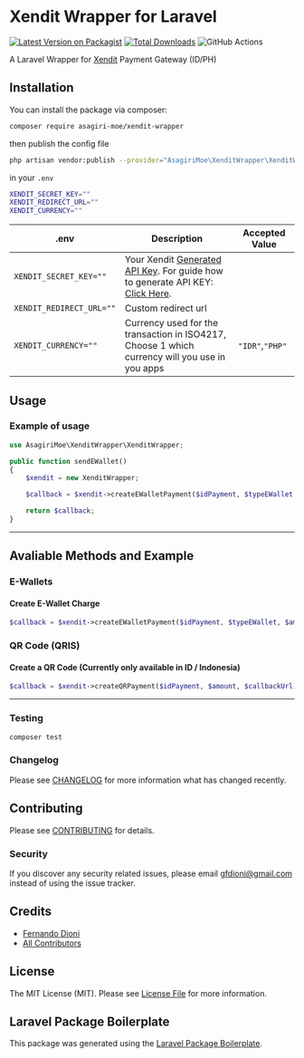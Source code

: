# Xendit Wrapper for Laravel

[![Latest Version on Packagist](https://img.shields.io/packagist/v/asagiri-moe/xendit-wrapper.svg?style=flat-square)](https://packagist.org/packages/asagiri-moe/xendit-wrapper)
[![Total Downloads](https://img.shields.io/packagist/dt/asagiri-moe/xendit-wrapper.svg?style=flat-square)](https://packagist.org/packages/asagiri-moe/xendit-wrapper)
![GitHub Actions](https://github.com/asagiri-moe/xendit-wrapper/actions/workflows/main.yml/badge.svg)

A Laravel Wrapper for [Xendit](https://github.com/xendit/xendit-php) Payment Gateway (ID/PH)

## Installation
You can install the package via composer:

```bash
composer require asagiri-moe/xendit-wrapper
```

then publish the config file

```bash
php artisan vendor:publish --provider="AsagiriMoe\XenditWrapper\XenditWrapperServiceProvider"
```

in your `.env`

```bash
XENDIT_SECRET_KEY=""
XENDIT_REDIRECT_URL=""
XENDIT_CURRENCY=""
```
| .env                   | Description                                                                                                                                                                                                      | Accepted Value |
|------------------------|------------------------------------------------------------------------------------------------------------------------------------------------------------------------------------------------------------------|----------------|
| `XENDIT_SECRET_KEY=""`   | Your Xendit [Generated API Key](https://dashboard.xendit.co/settings/developers#api-keys). For guide how to generate API KEY: [Click Here](https://docs.xendit.co/api-integration/quick-start#generate-api-key). |                |
| `XENDIT_REDIRECT_URL=""` | Custom redirect url                                                                                                                                                                                              |                |
| `XENDIT_CURRENCY=""`     | Currency used for the transaction in ISO4217, Choose 1 which currency will you use in you apps                                                                                                                   | `"IDR"`,`"PHP"`    |

## Usage

### Example of usage
```php
use AsagiriMoe\XenditWrapper\XenditWrapper;

public function sendEWallet()
{
    $xendit = new XenditWrapper;

    $callback = $xendit->createEWalletPayment($idPayment, $typeEWallet, $amount, $phoneNumber, $metadata);

    return $callback;
}
```
---
## Avaliable Methods and Example

### E-Wallets
#### Create E-Wallet Charge
```php
$callback = $xendit->createEWalletPayment($idPayment, $typeEWallet, $amount, $phoneNumber, $metadata);
```

### QR Code (QRIS)
#### Create a QR Code (Currently only available in ID / Indonesia)
```php
$callback = $xendit->createQRPayment($idPayment, $amount, $callbackUrl);
```

---
### Testing

```bash
composer test
```

### Changelog

Please see [CHANGELOG](CHANGELOG.md) for more information what has changed recently.

## Contributing

Please see [CONTRIBUTING](CONTRIBUTING.md) for details.

### Security

If you discover any security related issues, please email gfdioni@gmail.com instead of using the issue tracker.

## Credits

-   [Fernando Dioni](https://github.com/asagiri-moe)
-   [All Contributors](../../contributors)

## License

The MIT License (MIT). Please see [License File](LICENSE.md) for more information.

## Laravel Package Boilerplate

This package was generated using the [Laravel Package Boilerplate](https://laravelpackageboilerplate.com).

